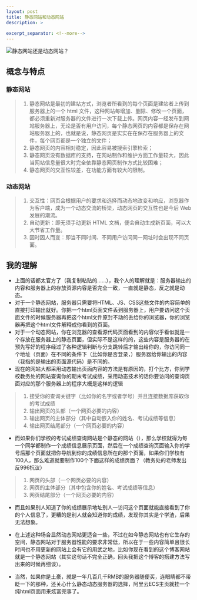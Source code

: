 ```yaml
---
layout: post
title: 静态网站和动态网站
description: >
  
excerpt_separator: <!--more-->
---
```


![静态网站还是动态网站？](https://i.loli.net/2019/12/04/cL5xNjhA8wMWF3Z.png)
<!--more-->


## 概念与特点
### 静态网站

> 1. 静态网站是最初的建站方式，浏览者所看到的每个页面是建站者上传到服务器上的一个 html 文件，这种网站每增加、删除、修改一个页面，都必须重新对服务器的文件进行一次下载上传。网页内容一经发布到网站服务器上，无论是否有用户访问，每个静态网页的内容都是保存在网站服务器上的，也就是说，静态网页是实实在在保存在服务器上的文件，每个网页都是一个独立的文件；
> 2. 静态网页的内容相对稳定，因此容易被搜索引擎检索；
> 3. 静态网页没有数据库的支持，在网站制作和维护方面工作量较大，因此当网站信息量很大时完全依靠静态网页制作方式比较困难；
> 4. 静态网页的交互性较差，在功能方面有较大的限制。

### 动态网站


>1. 交互性：网页会根据用户的要求和选择而动态地改变和响应，浏览器作为客户端，成为一个动态交流的桥梁，动态网页的交互性也是今后 Web 发展的潮流。
>2. 自动更新：即无须手动更新 HTML 文档，便会自动生成新页面，可以大大节省工作量。
>3. 因时因人而变：即当不同时间、不同用户访问同一网址时会出现不同页面。

## 我的理解

 - 上面的话都太官方了（我复制粘贴的……<i class="fas fa-smile"></i>），我个人的理解就是：服务器输出的内容和服务器上的存放资源内容是否完全一致，一直就是静态，反之就是动态。
 - 对于一个静态网站，服务器只需要将HTML、JS、CSS这些文件的内容简单的直接打印输出就好。你把一个html页面文件丢到服务器上，用户要访问这个页面文件的时候服务器再把这个html文件原封不动的丢给你的浏览器，你的浏览器再把这个html文件解释成你看到的页面。
 - 对于一个动态网站，你在浏览器的查看源代码页面看到的内容似乎看似就是一个存放在服务器上的静态页面，但实际不是这样的的，这些内容是服务器的在预先写好的程序经过了各种逻辑判断与分支跳转后才输出给你的，你访问同一个地址（页面）在不同的条件下（比如你是否登录，）服务器给你输出的内容（我指的是输出的页面源代码）是不同的。
 - 现在的网站大都采用动态输出页面内容的方法是有原因的，打个比方，你到学校教务处的网站查询你的期末考试成绩，采用动态技术的话你要访问的查询页面对应的那个服务器上的程序大概是这样的逻辑

>  1. 接受你的查询关键字（比如你的名字或者学号）并且连接数据库获取你的考试成绩
>  2. 输出网页的头部（一个网页必要的内容）
>  3. 输出网页的主体部分（其中自动嵌入你的姓名、考试成绩等信息）
>  4. 输出网页结尾部分（一个网页必要的内容）

 - 而如果你们学校的考试成绩查询网站是个静态的网站（<i class="fas fa-meh-blank"></i>），那么学校就得为每一个同学都制作一个成绩信息展示页面，然后在一个成绩查询页面输入你的学号后那个页面就把你导航到你的成绩信息所在的那个页面，如果你们学校有100人，那么难道就要制作100个下面这样的成绩页面？（教务处的老师发出反996抗议）
 
>  1. 网页的头部（一个网页必要的内容）
>  2. 网页的主体部分（其中包含你的姓名、考试成绩等信息）
>  3. 网页结尾部分（一个网页必要的内容）

 - 而且如果别人知道了你的成绩展示地址别人一访问这个页面就能直接看到了你的个人信息了，更糟的是别人就会知道你的成绩，发现你其实是个学渣，后果无法想象<i class="fas fa-meh"></i>。


 - 在上述这种场合显然动态网站更适合一些，不过在如今静态网站也有它生存的空间，静态网站对于服务器性能的要求非常低，所以在于一些内容简单且很长时间也不用更新的网站上会有它的用武之地，比如你现在看到的这个博客网站就是一个静态网站（其实这句话不完全正确，回头我把这个博客的搭建方法写出来的时候再细谈）。

 - 当然，如果你是土豪，就是一年几百几千RMB的服务器随便买，连眼睛都不带眨一下的那种，还关心什么静态动态服务器的选择，阿里云ECS主页就挂一个纯html页面用来炫富完事了<i class="fas fa-grin-beam-sweat"></i>。


